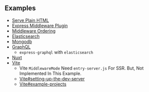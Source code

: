 ## Examples

- [Serve Plain HTML](https://github.com/luasenvy/rapidfire-example-serve-html)
- [Express Middleware Plugin](https://github.com/luasenvy/rapidfire-example-express-session)
- [Middleware Ordering](https://github.com/luasenvy/rapidfire-example-order-middlewares)
- [Elasticsearch](https://github.com/luasenvy/rapidfire-example-elasticsearch)
- [Mongodb](https://github.com/luasenvy/rapidfire-example-mongodb)
- [GraphQL](https://github.com/luasenvy/rapidfire-example-express-graphql)
  - `express-graphql` with `elasticsearch`
- [Nuxt](https://github.com/luasenvy/rapidfire-example-nuxt)
- [Vite](https://github.com/luasenvy/rapidfire-example-vite)
  * Vite `MiddlewareMode` Need `entry-server.js` For SSR. But, Not Implemented In This Example.
  * [Vite#setting-up-the-dev-server](https://vitejs.dev/guide/ssr.html#setting-up-the-dev-server)
  * [Vite#example-projects](https://vitejs.dev/guide/ssr.html#example-projects)

